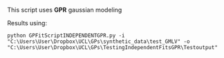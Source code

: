 This script uses **GPR** gaussian modeling



Results using:

`python GPFitScriptINDEPENDENTGPR.py -i "C:\Users\User\Dropbox\UCL\GPs\synthetic_data\test_GMLV" -o "C:\Users\User\Dropbox\UCL\GPs\TestingIndependentFitsGPR\Testoutput"`

